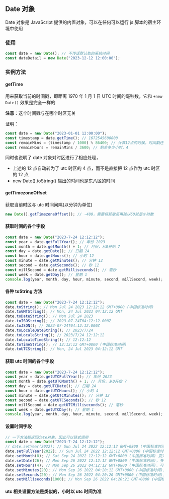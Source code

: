 ## Date 对象

Date 对象是 JavaScript 提供的内置对象，可以在任何可以运行 js 脚本的宿主环境中使用

### 使用

```js
const date = new Date(); // 不传话默认取的系统时间
const dateDetail = new Date("2023-12-12 12:00:00");
```

### 实例方法

#### getTime

用来获取当前的时间戳，即距离 1970 年 1 月 1 日 UTC 时间的毫秒数，它和 `+new Date()` 效果是完全一样的

**注意**：这个时间戳与在哪个时区无关

证明：

```js
const date = new Date("2023-01-01 12:00:00");
const timestamp = date.getTime(); // 1672545600000
const remainMins = (timestamp / 1000) % 86400; // 计算12点的时候，时间戳还剩余多少秒，14400
const remainHours = remainMins / 3600; // 剩余多少小时，4
```

同时也说明了 date 对象对时区进行了相应处理，

- 上述的 12 点自动转为了 utc 时区的 4 点，而不是直接把 12 点作为 utc 时区的 12 点
- new Date().toString() 输出的时间也是东八区的时间

#### getTimezoneOffset

获取当前时区与 utc 时间间隔(以分钟为单位)

```js
new Date().getTimezoneOffset(); // -480，需要将其取反再除以60就是小时数
```

#### 获取时间的各个字段

```js
const date = new Date("2023-7-24 12:12:12");
const year = date.getFullYear(); // 年份 2023
const month = date.getMonth() + 1; // 月份，从0开始 7
const day = date.getDate(); // 日期 24
const hour = date.getHours(); // 小时 12
const minute = date.getMinutes(); // 分钟 12
const second = date.getSeconds(); // 秒 12
const millSecond = date.getMilliseconds(); // 毫秒
const week = date.getDay(); // 星期 1
console.log(year, month, day, hour, minute, second, millSecond, week);
```

#### 各种 toString 方法

```js
const date = new Date("2023-7-24 12:12:12");
date.toString(); // Mon Jul 24 2023 12:12:12 GMT+0800 (中国标准时间)
date.toGMTString(); // Mon, 24 Jul 2023 04:12:12 GMT
date.toDateString(); // Mon Jul 24 2023
date.toISOString(); // 2023-07-24T04:12:12.000Z
date.toJSON(); // 2023-07-24T04:12:12.000Z
date.toLocaleDateString(); // 2023/7/24
date.toLocaleString(); // 2023/7/24 12:12:12
date.toLocaleTimeString(); // 12:12:12
date.toTimeString(); // 12:12:12 GMT+0800 (中国标准时间)
date.toUTCString(); // Mon, 24 Jul 2023 04:12:12 GMT
```

#### 获取 utc 时间的各个字段

```js
const date = new Date("2023-7-24 12:12:12");
const year = date.getUTCFullYear(); // 年份 2023
const month = date.getUTCMonth() + 1; // 月份，从0开始 7
const day = date.getUTCDate(); // 日期 24
const hour = date.getUTCHours(); // 小时 4
const minute = date.getUTCMinutes(); // 分钟 12
const second = date.getUTCSeconds(); // 秒 12
const millSecond = date.getUTCMilliseconds(); // 毫秒
const week = date.getUTCDay(); // 星期 1
console.log(year, month, day, hour, minute, second, millSecond, week);
```

#### 设置时间字段

```js
// 一下方法都返回date对象，因此可以链式调用
const date = new Date("2023-7-24 12:12:12");
// date.setYear(2022); // Sun Jul 24 2022 12:12:12 GMT+0800 (中国标准时间)，多传一些参数也只有年份生效（可以接受一个两位数的年份值，但是有歧义，不再推荐使用）
date.setFullYear(2022); // Sun Jul 24 2022 12:12:12 GMT+0800 (中国标准时间)，可以传3个参数，分别对应年份、月份、日期
date.setMonth(8); // Sat Sep 24 2022 12:12:12 GMT+0800 (中国标准时间) 变为了9月，可以传2个参数，分别对应月份、日期
date.setDate(26); // Mon Sep 26 2022 12:12:12 GMT+0800 (中国标准时间)，多传一些参数也只有日期生效
date.setHours(4); // Mon Sep 26 2022 04:12:12 GMT+0800 (中国标准时间)，可以传4个参数，分别对应小时、分钟、秒、毫秒
date.setMinutes(20); // Mon Sep 26 2022 04:20:12 GMT+0800 (中国标准时间)，可以传3个参数，分别对应分钟、秒、毫秒
date.setSeconds(20); // Mon Sep 26 2022 04:20:20 GMT+0800 (中国标准时间)，可以传2个参数，分别对应秒、毫秒
date.setMilliseconds(1000); // Mon Sep 26 2022 04:20:21 GMT+0800 (中国标准时间)，多传一些也只有毫秒生效
```

#### utc 相关设置方法是类似的，小时以 utc 时间为准
